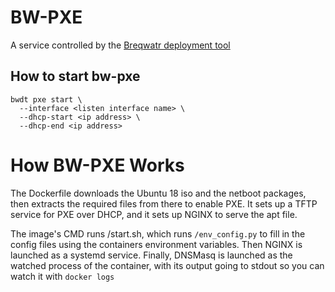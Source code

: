 # BW-PXE

A service controlled by the
[Breqwatr deployment tool](https://github.com/breqwatr/breqwatr-deployment-tool)


## How to start bw-pxe

```
bwdt pxe start \
  --interface <listen interface name> \
  --dhcp-start <ip address> \
  --dhcp-end <ip address>
```


# How BW-PXE Works

The Dockerfile downloads the Ubuntu 18 iso and the netboot packages, then
extracts the required files from there to enable PXE. It sets up a TFTP service
for PXE over DHCP, and it sets up NGINX to serve the apt file.

The image's CMD runs /start.sh, which runs `/env_config.py` to fill in the
config files using the containers environment variables. Then NGINX is launched
as a systemd service. Finally, DNSMasq is launched as the watched process of
the container, with its output going to stdout so you can watch it with
`docker logs`
